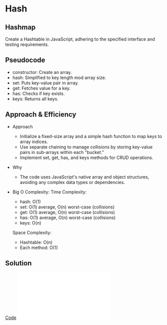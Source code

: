 # Hash

## Hashmap

  Create a Hashtable in JavaScript, adhering to the specified interface and testing requirements.

## Pseudocode

- constructor: Create an array.
- hash: Simplified to key length mod array size.
- set: Puts key-value pair in array.
- get: Fetches value for a key.
- has: Checks if key exists.
- keys: Returns all keys.

## Approach & Efficiency

- Approach
  - Initialize a fixed-size array and a simple hash function to map keys to array indices.
  - Use separate chaining to manage collisions by storing key-value pairs in sub-arrays within each "bucket."
  - Implement set, get, has, and keys methods for CRUD operations.

- Why
  - The code uses JavaScript's native array and object structures, avoiding any complex data types or dependencies.

- Big O Complexity:
  Time Complexity:
  - hash: O(1)
  - set: O(1) average, O(n) worst-case (collisions)
  - get: O(1) average, O(n) worst-case (collisions)
  - has: O(1) average, O(n) worst-case (collisions)
  - keys: O(n)

  Space Complexity:
  - Hashtable: O(n)
  - Each method: O(1)

## Solution

[Code](hashtable.js)
![Testing](hashtable.test.js)
